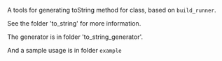 A tools for generating toString method for class, based on `build_runner`.

See the folder 'to_string' for more information.

The generator is in folder 'to_string_generator'.

And a sample usage is in folder `example`

